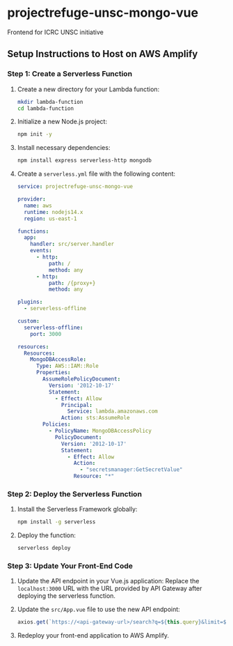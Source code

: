 # projectrefuge-unsc-mongo-vue
Frontend for ICRC UNSC initiative

## Setup Instructions to Host on AWS Amplify

### Step 1: Create a Serverless Function

1. Create a new directory for your Lambda function:
   ```sh
   mkdir lambda-function
   cd lambda-function
   ```

2. Initialize a new Node.js project:
   ```sh
   npm init -y
   ```

3. Install necessary dependencies:
   ```sh
   npm install express serverless-http mongodb
   ```

4. Create a `serverless.yml` file with the following content:
   ```yaml
   service: projectrefuge-unsc-mongo-vue

   provider:
     name: aws
     runtime: nodejs14.x
     region: us-east-1

   functions:
     app:
       handler: src/server.handler
       events:
         - http:
             path: /
             method: any
         - http:
             path: /{proxy+}
             method: any

   plugins:
     - serverless-offline

   custom:
     serverless-offline:
       port: 3000

   resources:
     Resources:
       MongoDBAccessRole:
         Type: AWS::IAM::Role
         Properties:
           AssumeRolePolicyDocument:
             Version: '2012-10-17'
             Statement:
               - Effect: Allow
                 Principal:
                   Service: lambda.amazonaws.com
                 Action: sts:AssumeRole
           Policies:
             - PolicyName: MongoDBAccessPolicy
               PolicyDocument:
                 Version: '2012-10-17'
                 Statement:
                   - Effect: Allow
                     Action:
                       - "secretsmanager:GetSecretValue"
                     Resource: "*"
   ```

### Step 2: Deploy the Serverless Function

1. Install the Serverless Framework globally:
   ```sh
   npm install -g serverless
   ```

2. Deploy the function:
   ```sh
   serverless deploy
   ```

### Step 3: Update Your Front-End Code

1. Update the API endpoint in your Vue.js application:
   Replace the `localhost:3000` URL with the URL provided by API Gateway after deploying the serverless function.

2. Update the `src/App.vue` file to use the new API endpoint:
   ```javascript
   axios.get(`https://<api-gateway-url>/search?q=${this.query}&limit=${this.limit}`)
   ```

3. Redeploy your front-end application to AWS Amplify.
